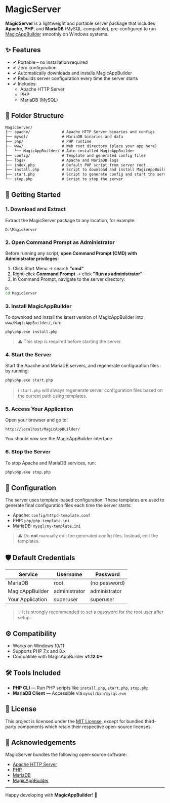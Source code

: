 # MagicServer

**MagicServer** is a lightweight and portable server package that includes **Apache**, **PHP**, and **MariaDB** (MySQL-compatible), pre-configured to run [MagicAppBuilder](https://github.com/planetbiru/magicappbuilder) smoothly on Windows systems.

## ✨ Features

- ✔ Portable – no installation required
- ✔ Zero configuration
- ✔ Automatically downloads and installs MagicAppBuilder
- ✔ Rebuilds server configuration every time the server starts
- ✔ Includes:
  - Apache HTTP Server
  - PHP
  - MariaDB (MySQL)

## 📁 Folder Structure

```txt
MagicServer/
├── apache/              # Apache HTTP Server binaries and configs
├── mysql/               # MariaDB binaries and data
├── php/                 # PHP runtime
├── www/                 # Web root directory (place your app here)
│   └── MagicAppBuilder/ # Auto-installed MagicAppBuilder
├── config/              # Template and generated config files
├── logs/                # Apache and MariaDB logs
├── index.php            # Default PHP script from server root
├── install.php          # Script to download and install MagicAppBuilder
├── start.php            # Script to generate config and start the server
└── stop.php             # Script to stop the server
```

## 🚀 Getting Started

### 1. Download and Extract

Extract the MagicServer package to any location, for example:

```
D:\MagicServer
```

### 2. Open Command Prompt as Administrator

Before running any script, **open Command Prompt (CMD) with Administrator privileges**:

1. Click Start Menu → search **"cmd"**
2. Right-click **Command Prompt** → click **"Run as administrator"**
3. In Command Prompt, navigate to the server directory:

```bash
D:
cd MagicServer
```

### 3. Install MagicAppBuilder

To download and install the latest version of MagicAppBuilder into `www/MagicAppBuilder/`, run:

```bash
php\php.exe install.php
```

> ⚠️ This step is required before starting the server.

### 4. Start the Server

Start the Apache and MariaDB servers, and regenerate configuration files by running:

```bash
php\php.exe start.php
```

> ℹ️ `start.php` will always regenerate server configuration files based on the current path using templates.

### 5. Access Your Application

Open your browser and go to:

```
http://localhost/MagicAppBuilder/
```

You should now see the MagicAppBuilder interface.

### 6. Stop the Server

To stop Apache and MariaDB services, run:

```bash
php\php.exe stop.php
```

## 🔧 Configuration

The server uses template-based configuration. These templates are used to generate final configuration files each time the server starts:

* Apache: `config/httpd-template.conf`
* PHP: `php/php-template.ini`
* MariaDB: `mysql/my-template.ini`

> ⚠️ Do **not** manually edit the generated config files. Instead, edit the templates.

## 🛡️ Default Credentials

| Service          | Username        | Password      |
| ---------------- | --------------- | ------------- |
| MariaDB          | root            | (no password) |
| MagicAppBuilder  | administrator   | administrator |
| Your Application | superuser       | superuser     |

> 💡 It is strongly recommended to set a password for the root user after setup.

## ⚙️ Compatibility

* Works on Windows 10/11
* Supports PHP 7.x and 8.x
* Compatible with MagicAppBuilder **v1.12.0+**

## 🛠 Tools Included

* **PHP CLI** — Run PHP scripts like `install.php`, `start.php`, `stop.php`
* **MariaDB Client** — Accessible via `mysql/bin/mysql.exe`

## 📜 License

This project is licensed under the [MIT License](LICENSE), except for bundled third-party components which retain their respective open-source licenses.

## 🙏 Acknowledgements

MagicServer bundles the following open-source software:

* [Apache HTTP Server](https://httpd.apache.org/)
* [PHP](https://www.php.net/)
* [MariaDB](https://mariadb.org/)
* [MagicAppBuilder](https://github.com/planetbiru/magicappbuilder)

---

Happy developing with **MagicAppBuilder**! 🚀


